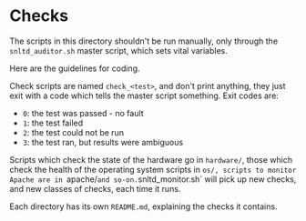 # Checks

The scripts in this directory shouldn't be run manually, only through
the `snltd_auditor.sh` master script, which sets vital variables.

Here are the guidelines for coding.

Check scripts are named `check_<test>`, and don't print anything, they
just exit with a code which tells the master script something. Exit
codes are:

* `0`: the test was passed - no fault
* `1`: the test failed
* `2`: the test could not be run
* `3`: the test ran, but results were ambiguous

Scripts which check the state of the hardware go in `hardware/`, those
which check the health of the operating system scripts in `os/, scripts
to monitor Apache are in `apache/` and so-on. `snltd_monitor.sh` will
pick up new checks, and new classes of checks, each time it runs.

Each directory has its own `README.md`, explaining the checks it
contains.

